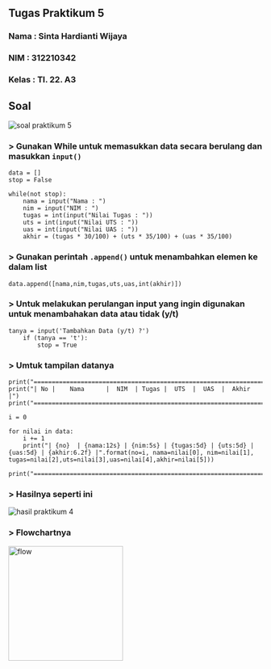 ## Tugas Praktikum 5

### Nama : Sinta Hardianti Wijaya

### NIM : 312210342

### Kelas : TI. 22. A3

## Soal 

![soal praktikum 5](https://user-images.githubusercontent.com/115516473/202902959-c3fcb229-46b2-4716-96ff-c8cf6cf12f64.png)

### > Gunakan While untuk memasukkan data secara berulang dan masukkan ```input()```

```
data = []
stop = False

while(not stop):
    nama = input("Nama : ")
    nim = input("NIM : ")
    tugas = int(input("Nilai Tugas : "))
    uts = int(input("Nilai UTS : "))
    uas = int(input("Nilai UAS : "))
    akhir = (tugas * 30/100) + (uts * 35/100) + (uas * 35/100)
```

### > Gunakan perintah ```.append()``` untuk menambahkan elemen ke dalam list 

```
data.append([nama,nim,tugas,uts,uas,int(akhir)])
```

### > Untuk melakukan perulangan input yang ingin digunakan untuk menambahakan data atau tidak (y/t)

```
tanya = input('Tambahkan Data (y/t) ?')
    if (tanya == 't'):
        stop = True
```

### > Umtuk tampilan datanya 

```
print("==================================================================")
print("| No |    Nama      |  NIM  | Tugas |  UTS  |  UAS  |  Akhir |")
print("==================================================================")

i = 0

for nilai in data:
    i += 1
    print("| {no}  | {nama:12s} | {nim:5s} | {tugas:5d} | {uts:5d} | {uas:5d} | {akhir:6.2f} |".format(no=i, nama=nilai[0], nim=nilai[1], tugas=nilai[2],uts=nilai[3],uas=nilai[4],akhir=nilai[5]))

print("==================================================================")
```

### > Hasilnya seperti ini

![hasil praktikum 4](https://user-images.githubusercontent.com/115516473/202904298-32c45cf8-c3f4-4b7d-a3a5-049054b0d9ba.png)

### > Flowchartnya 

<img width="227" alt="flow" src="https://user-images.githubusercontent.com/115516473/202904337-6dd62f02-fab8-4991-9335-d2fce04fbba3.png">

